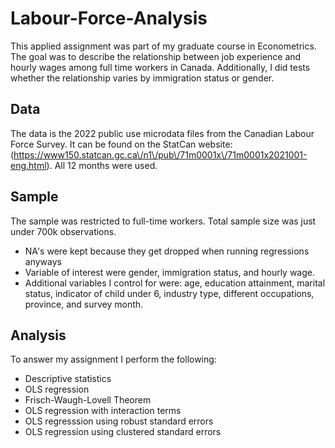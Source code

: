 # Labour-Force-Analysis
This applied assignment was part of my graduate course in Econometrics. The goal was to describe the relationship between job experience and hourly wages among full time workers in Canada. Additionally, I did tests whether the relationship varies by immigration status or gender. 

## Data 
The data is the 2022 public use microdata files from the Canadian Labour Force Survey. It can be found on the StatCan website: (https://www150.statcan.gc.ca\/n1\/pub\/71m0001x\/71m0001x2021001-eng.html). All 12 months were used.

## Sample 
The sample was restricted to full-time workers. Total sample size was just under 700k observations.

- NA's were kept because they get dropped when running regressions anyways
- Variable of interest were gender, immigration status, and hourly wage. 
- Additional variables I control for were: age, education attainment, marital status, indicator of child under 6, industry type, different occupations, province, and survey month. 

## Analysis
To answer my assignment I perform the following: 

- Descriptive statistics
- OLS regression
- Frisch-Waugh-Lovell Theorem 
- OLS regression with interaction terms
- OLS regresssion using robust standard errors
- OLS regression using clustered standard errors

